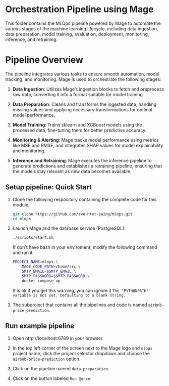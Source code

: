 # Orchestration Pipeline using Mage

This folder contains the MLOps pipeline powered by Mage to automate the various stages of the machine learning lifecycle, including data ingestion, data preparation, model training, evaluation, deployment, monitoring, inference, and retraining.

# Pipeline Overview

The pipeline integrates various tasks to ensure smooth automation, model tracking, and monitoring. Mage is used to orchestrate the following stages:

1. **Data Ingestion**: Utilizes Mage’s ingestion blocks to fetch and preprocess raw data, converting it into a format suitable for model training.

2. **Data Preparation**: Cleans and transforms the ingested data, handling missing values and applying necessary transformations for optimal model performance.

3. **Model Training**: Trains sklearn and XGBoost models using the processed data, fine-tuning them for better predictive accuracy.

4. **Monitoring & Alerting**: Mage tracks model performance using metrics like MSE and RMSE, and integrates SHAP values for model explainability and monitoring.

5. **Inference and Retraining**: Mage executes the inference pipeline to generate predictions and establishes a retraining pipeline, ensuring that the models stay relevant as new data becomes available.


## Setup pipeline: Quick Start

1. Clone the following respository containing the complete code for this module:

    ```bash
    git clone https://github.com/zwe-htet-paing/mlops.git
    cd mlops
    ```

2. Launch Mage and the database service (PostgreSQL):

    ```bash
    ./scripts/start.sh
    ```

    If don't have bash in your enviroment, modify the following command and run it:

    ```bash
    PROJECT_NAME=mlops \
        MAGE_CODE_PATH=/home/src \
        SMTP_EMAIL=$SMTP_EMAIL \
        SMTP_PASSWORD=$SMTP_PASSWORD \
        docker compose up
    ```

    It is ok if you get this warning, you can ignore it
    `The "PYTHONPATH" variable is not set. Defaulting to a blank string.`

3. The subproject that contains all the pipelines and code is named `airbnb-price-prediction`.

## Run example pipeline

1. Open http://localhost:6789 in your browser.

2. In the top left corner of the screen next to the Mage logo and `mlops` project name, click the project selector dropdown and choose the `airbnb-price-prediction` option.

3. Click on the pipeline named `data_preparation`.

4. Click on the button labeled `Run @once`.